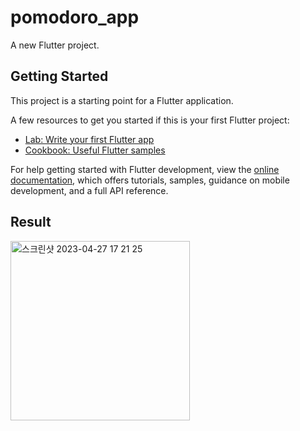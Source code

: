 # pomodoro_app

A new Flutter project.

## Getting Started

This project is a starting point for a Flutter application.

A few resources to get you started if this is your first Flutter project:

- [Lab: Write your first Flutter app](https://docs.flutter.dev/get-started/codelab)
- [Cookbook: Useful Flutter samples](https://docs.flutter.dev/cookbook)

For help getting started with Flutter development, view the
[online documentation](https://docs.flutter.dev/), which offers tutorials,
samples, guidance on mobile development, and a full API reference.

## Result
<img width="287" alt="스크린샷 2023-04-27 17 21 25" src="https://user-images.githubusercontent.com/75934088/234803580-94fd7a46-ce85-4ec7-98be-f4c32fc8afee.png">
